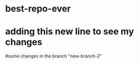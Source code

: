 # best-repo-ever
# adding this new line to see my changes

#some changes in the branch "new-branch-2"